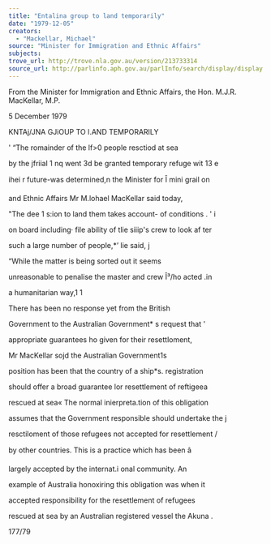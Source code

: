 ```yaml
---
title: "Entalina group to land temporarily"
date: "1979-12-05"
creators:
  - "Mackellar, Michael"
source: "Minister for Immigration and Ethnic Affairs"
subjects:
trove_url: http://trove.nla.gov.au/version/213733314
source_url: http://parlinfo.aph.gov.au/parlInfo/search/display/display.w3p;query=Id%3A%22media/pressrel/HPR08004565%22
---
```


 From the Minister for Immigration and Ethnic Affairs, the Hon. M.J.R. MacKellar, M.P.

 5 December 1979

 KNTAj/JNA GJiOUP TO l.AND TEMPORARILY

 ' “The romainder of the lf>0 people resctiod at sea 

 by the jfriial 1 nq went 3d be granted temporary refuge wit 13 e 

 ihei r future-was determined,n the Minister for Î mini grail on 

 and Ethnic Affairs Mr M.lohael MacKellar said today,

 "The dee 1 s:ion to land them takes account- of conditions  .  '  i 

 on board including· file ability of tlie siiip's crew to look af ter 

 such a large number of people,*’  lie said, j

 “While the matter is being sorted out it seems 

 unreasonable to penalise the master and crew Î³/ho acted .in 

 a humanitarian way,1 1

 There has been no response yet from the British 

 Government to the Australian Government* s request that '

 appropriate guarantees ho given for their resettloment,

 Mr MacKellar sojd the Australian Government1s 

 position has been that the country of a ship*s. registration 

 should offer a broad guarantee lor resettlement of reftigeea 

 rescued at sea« The normal inierpreta.tion of this obligation 

 assumes that the Government responsible should undertake the j  

 resctiloment of those refugees not accepted for resettlement / 

 by other countries. This is a practice which has been â 

 largely accepted by the internat.i onal community. An 

 example of Australia honoxiring this obligation was when it 

 accepted responsibility for the resettlement of refugees 

 rescued at sea by an Australian registered vessel the Akuna .

 177/79

